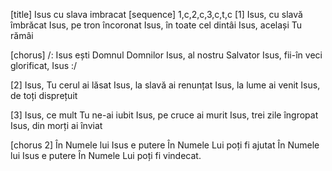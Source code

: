 [title] Isus cu slava imbracat
[sequence] 1,c,2,c,3,c,t,c
[1]
Isus, cu slavă îmbrăcat
Isus, pe tron încoronat
Isus, în toate cel dintâi
Isus, același Tu rămâi

[chorus]
/: Isus ești Domnul Domnilor
Isus, al nostru Salvator
Isus, fii-în veci glorificat, Isus :/

[2]
Isus, Tu cerul ai lăsat
Isus, la slavă ai renunțat
Isus, la lume ai venit
Isus, de toți disprețuit

[3]
Isus, ce mult Tu ne-ai iubit
Isus, pe cruce ai murit
Isus, trei zile îngropat
Isus, din morți ai înviat

[chorus 2]
În Numele lui Isus e putere
În Numele Lui poți fi ajutat
În Numele lui Isus e putere
În Numele Lui poți fi vindecat.

